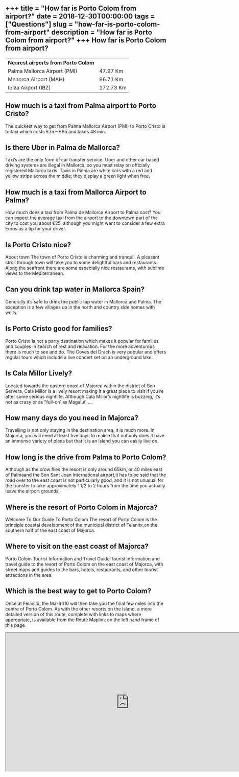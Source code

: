 +++
title = "How far is Porto Colom from airport?"
date = 2018-12-30T00:00:00
tags = ["Questions"]
slug = "how-far-is-porto-colom-from-airport"
description = "How far is Porto Colom from airport?"
+++
How far is Porto Colom from airport?
------------------------------------

<table><tr><th>Nearest airports from Porto Colom</th></tr><tr><td>Palma Mallorca Airport (PMI)</td><td>47.97 Km</td></tr><tr><td>Menorca Airport (MAH)</td><td>96.71 Km</td></tr><tr><td>Ibiza Airport (IBZ)</td><td>172.73 Km</td></tr></table>

How much is a taxi from Palma airport to Porto Cristo?
------------------------------------------------------

The quickest way to get from Palma Mallorca Airport (PMI) to Porto Cristo is to taxi which costs €75 – €95 and takes 48 min.

Is there Uber in Palma de Mallorca?
-----------------------------------

Taxi’s are the only form of car transfer service. Uber and other car based driving systems are illegal in Mallorca, so you must relay on officially registered Mallorca taxis. Taxis in Palma are white cars with a red and yellow stripe across the middle; they display a green light when free.

How much is a taxi from Mallorca Airport to Palma?
--------------------------------------------------

How much does a taxi from Palma de Mallorca Airport to Palma cost? You can expect the average taxi from the airport to the downtown part of the city to cost you about €25, although you might want to consider a few extra Euros as a tip for your driver.

Is Porto Cristo nice?
---------------------

About town The town of Porto Cristo is charming and tranquil. A pleasant stroll through town will take you to some delightful bars and restaurants. Along the seafront there are some especially nice restaurants, with sublime views to the Mediterranean.

Can you drink tap water in Mallorca Spain?
------------------------------------------

Generally it’s safe to drink the public tap water in Mallorca and Palma. The exception is a few villages up in the north and country side homes with wells.

Is Porto Cristo good for families?
----------------------------------

Porto Cristo is not a party destination which makes it popular for families and couples in search of rest and relaxation. For the more adventurous there is much to see and do. The Coves del Drach is very popular and offers regular tours which include a live concert set on an underground lake.

Is Cala Millor Lively?
----------------------

Located towards the eastern coast of Majorca within the district of Son Servera, Cala Millor is a lively resort making it a great place to visit if you’re after some serious nightlife. Although Cala Millor’s nightlife is buzzing, it’s not as crazy or as ”full-on’ as Magaluf. …

How many days do you need in Majorca?
-------------------------------------

Travelling is not only staying in the destination area, it is much more. In Majorca, you will need at least five days to realise that not only does it have an immense variety of plans but that it is an island you can easily live on.

How long is the drive from Palma to Porto Colom?
------------------------------------------------

Although as the crow flies the resort is only around 65km, or 40 miles east of Palmaand the Son Sant Joan International airport,it has to be said that the road over to the east coast is not particularly good, and it is not unusual for the transfer to take approximately 1.1/2 to 2 hours from the time you actually leave the airport grounds.

Where is the resort of Porto Colom in Majorca?
----------------------------------------------

Welcome To Our Guide To Porto Colom The resort of Porto Colom is the principle coastal development of the municipal district of Felanitx,on the southern half of the east coast of Majorca.

Where to visit on the east coast of Majorca?
--------------------------------------------

Porto Colom Tourist Information and Travel Guide Tourist information and travel guide to the resort of Porto Colom on the east coast of Majorca, with street maps and guides to the bars, hotels, restaurants, and other tourist attractions in the area.

Which is the best way to get to Porto Colom?
--------------------------------------------

Once at Felanitx, the Ma-4010 will then take you the final few miles into the centre of Porto Colom. As with the other resorts on the island, a more detailed version of this route, complete with links to maps where appropriate, is available from the Route Maplink on the left hand frame of this page.

<iframe allow="accelerometer; autoplay; clipboard-write; encrypted-media; gyroscope; picture-in-picture" allowfullscreen="" class="__youtube_prefs__  epyt-is-override  no-lazyload" data-no-lazy="1" data-origheight="433" data-origwidth="770" data-skipgform_ajax_framebjll="" height="433" id="_ytid_11098" loading="lazy" src="https://www.youtube.com/embed/HBD4u6GeXcE?enablejsapi=1&autoplay=0&cc_load_policy=0&cc_lang_pref=&iv_load_policy=1&loop=0&modestbranding=0&rel=1&fs=1&playsinline=0&autohide=2&theme=dark&color=red&controls=1&" title="YouTube player" width="770"></iframe>